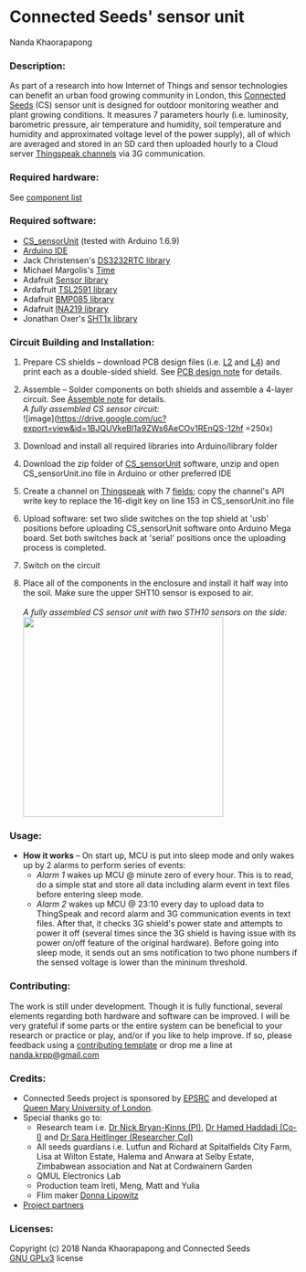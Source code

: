 # Connected Seeds' sensor unit
Nanda Khaorapapong

### Description:
As part of a research into how Internet of Things and sensor technologies can benefit an urban food growing community in London, this [Connected Seeds](http://www.connectedseeds.org) (CS) sensor unit is designed for outdoor monitoring weather and plant growing conditions. It measures 7 parameters hourly (i.e. luminosity, barometric pressure, air temperature and humidity, soil temperature and humidity and approximated voltage level of the power supply), all of which are averaged and stored in an SD card then uploaded hourly to a Cloud server [Thingspeak channels](https://github.com/nandadoes/cs-sensor-unit/wiki/Thingspeak-pages) via 3G communication.

### Required hardware:
See [component list](https://github.com/nandadoes/cs-sensor-unit/wiki/Component-list)

### Required software:
* [CS_sensorUnit](https://github.com/nandakrpp/connectedseeds/raw/master/cs_sensorUnit.zip) (tested with Arduino 1.6.9)
* [Arduino IDE](https://www.arduino.cc/en/Main/Software)
* Jack Christensen's [DS3232RTC library](https://github.com/JChristensen/DS3232RTC)
* Michael Margolis's [Time ](http://www.pjrc.com/teensy/td_libs_Time.html)
* Adafruit [Sensor library](https://github.com/adafruit/Adafruit_Sensor)
* Ardafruit [TSL2591 library](https://github.com/adafruit/Adafruit_TSL2591_Library)
* Adafruit [BMP085 library](https://github.com/adafruit/Adafruit-BMP085-Library)
* Adafruit [INA219 library](https://github.com/adafruit/Adafruit_INA219)
* Jonathan Oxer's [SHT1x library](https://github.com/practicalarduino/SHT1x)

### Circuit Building and Installation: 
  1. Prepare CS shields – download PCB design files (i.e. [L2](http://nandadoes.com/download_seeds/docu_media/seedsShieldTwo.zip) and [L4](http://nandadoes.com/download_seeds/docu_media/seedsShieldFour.zip)) and print each as a double-sided shield. See [PCB design note](https://github.com/nandadoes/cs-sensor-unit/wiki/PCB-design-note) for details.      
  2.  Assemble – Solder components on both shields and assemble a 4-layer circuit. See [Assemble note](https://github.com/nandadoes/cs-sensor-unit/wiki/Assemble-note) for details.
      <br/>
      _A fully assembled CS sensor circuit:_     
      ![image](https://drive.google.com/uc?export=view&id=1BJQUVkeBl1a9ZWs6AeCOv1REnQS-12hf =250x)
 
  3. Download and install all required libraries into Arduino/library folder
  4. Download the zip folder of [CS_sensorUnit](https://github.com/nandadoes/cs-sensor-unit/blob/master/cs_sensorUnit.zip) software, unzip and open CS_sensorUnit.ino file in Arduino or other preferred IDE
  5. Create a channel on [Thingspeak](https://thingspeak.com/channels) with 7 [fields](https://www.mathworks.com/help/thingspeak/create-a-channel.html); copy the channel's API write key to replace the 16-digit key on line 153 in CS_sensorUnit.ino file   
  6. Upload software: set two slide switches on the top shield at 'usb' positions before uploading CS_sensorUnit software onto Arduino Mega board. Set both switches back at 'serial' positions once the uploading process is completed.
  7. Switch on the circuit
  8. Place all of the components in the enclosure and install it half way into the soil. Make sure the upper SHT10 sensor is exposed to air.   
    <br/>
    _A fully assembled CS sensor unit with two STH10 sensors on the side:_    
    <img src="http://nandadoes.com/download_seeds/docu_media/sensor_unit_dried_cut.jpg" width="350">


### Usage:
* __How it works__ – On start up, MCU is put into sleep mode and only wakes up by 2 alarms to perform series of events: 
    + _Alarm 1_ wakes up MCU @ minute zero of every hour. This is to read, do a simple stat and store all data including alarm event in text files before entering sleep mode. 
    + _Alarm 2_ wakes up MCU @ 23:10 every day to upload data to ThingSpeak and record alarm and 3G communication events in text files. After that, it checks 3G shield's power state and attempts to power it off (several times since the 3G shield is having issue with its power on/off feature of the original hardware). Before going into sleep mode, it sends out an sms notification to two phone numbers if the sensed voltage is lower than the mininum threshold.


### Contributing: 
The work is still under development. Though it is fully functional, several elements regarding both hardware and software can be improved. I will be very grateful if some parts or the entire system can be beneficial to your research or practice or play, and/or if you like to help improve. If so, please feedback using a [contributing template](https://github.com/nandakrpp/connectedseeds/edit/nandakrpp-cs-contributing-1/contributing.md?pr=/nandakrpp/connectedseeds/pull/2) or drop me a line at nanda.krpp@gmail.com

### Credits:
* Connected Seeds project is sponsored by [EPSRC](https://www.epsrc.ac.uk/) and developed at [Queen Mary University of London](http://www.qmul.ac.uk/). 
* Special thanks go to: 
    + Research team i.e. [Dr Nick Bryan-Kinns (PI)](http://www.eecs.qmul.ac.uk/~nickbk/), [Dr Hamed Haddadi (Co-I)](http://www.eecs.qmul.ac.uk/~hamed/) and [Dr Sara Heitlinger (Researcher Col)](http://saraheitlinger.net/)
    + All seeds guardians i.e. Lutfun and Richard at Spitalfields City Farm, Lisa at Wilton Estate, Halema and Anwara at Selby Estate, Zimbabwean association and Nat at Cordwainern Garden
    + QMUL Electronics Lab
    + Production team Ireti, Meng, Matt and Yulia
    + Flim maker [Donna Lipowitz](http://www.lipowitzfilms.com/)
* [Project partners](http://connectedseeds.eecs.qmul.ac.uk/partners/)

### Licenses:

Copyright (c) 2018 Nanda Khaorapapong and Connected Seeds     
[GNU GPLv3](https://www.gnu.org/licenses/gpl-3.0.en.html) license

